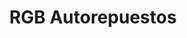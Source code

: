 ---
title: "RGB Autorepuestos"
url: /ciudad-del-este/rgb-autorepuestos/
shop: reparación de automóviles
---